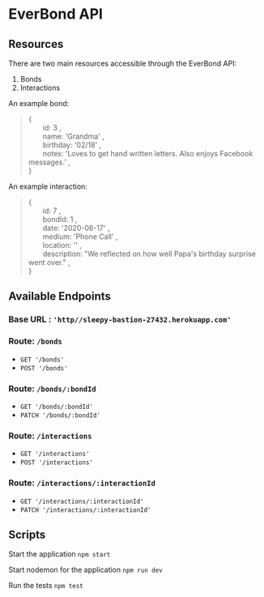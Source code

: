 # EverBond API

## Resources

There are two main resources accessible through the EverBond API:

1) Bonds
2) Interactions

An example bond:
> {<br>
  id: 3 ,<br>
  name: 'Grandma' ,<br>
  birthday: '02/18' ,<br>
  notes:
    'Loves to get hand written letters. Also enjoys Facebook messages.' ,<br>
}

An example interaction:
> {<br>
  id: 7 ,<br>
  bondId: 1 ,<br>
  date: '2020-06-17' ,<br>
  medium: 'Phone Call' ,<br>
  location: '' ,<br>
  description:
  "We reflected on how well Papa's birthday surprise went over." ,<br>
}
## Available Endpoints

### Base URL : `'http//sleepy-bastion-27432.herokuapp.com'`

### Route: `/bonds`

* `GET '/bonds'`
* `POST '/bonds'`

### Route: `/bonds/:bondId`

* `GET '/bonds/:bondId'`
* `PATCH '/bonds/:bondId'`

### Route: `/interactions`

* `GET '/interactions'`
* `POST '/interactions'`

### Route: `/interactions/:interactionId`

* `GET '/interactions/:interactionId'`
* `PATCH '/interactions/:interactionId'`

## Scripts

Start the application `npm start`

Start nodemon for the application `npm run dev`

Run the tests `npm test`